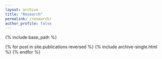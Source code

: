 ```yaml
---
layout: archive
title: "Research"
permalink: /research/
author_profile: false
---
```


{% include base_path %}

{% for post in site.publications reversed %}
  {% include archive-single.html %}
{% endfor %}


